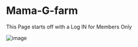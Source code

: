 # Mama-G-farm
This Page starts off with a Log IN for Members Only

![image](https://github.com/GALGALLOR/Mama-G-farm/assets/69774313/96838d0a-159b-4309-87dc-e4d30c77731a)
